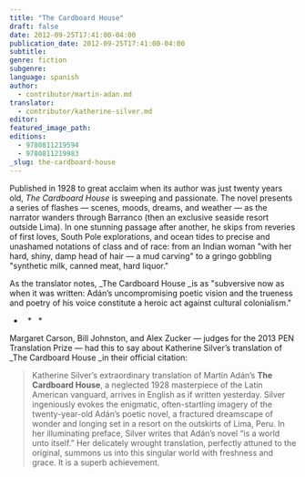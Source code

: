```yaml
---
title: "The Cardboard House"
draft: false
date: 2012-09-25T17:41:00-04:00
publication_date: 2012-09-25T17:41:00-04:00
subtitle:
genre: fiction
subgenre:
language: spanish
author:
  - contributor/martin-adan.md
translator:
  - contributor/katherine-silver.md
editor:
featured_image_path:
editions:
  - 9780811219594
  - 9780811219983
_slug: the-cardboard-house
---
```


Published in 1928 to great acclaim when its author was just twenty years old, _The Cardboard House_ is sweeping and passionate. The novel presents a series of flashes — scenes, moods, dreams, and weather — as the narrator wanders through Barranco (then an exclusive seaside resort outside Lima). In one stunning passage after another, he skips from reveries of first loves, South Pole explorations, and ocean tides to precise and unashamed notations of class and of race: from an Indian woman "with her hard, shiny, damp head of hair — a mud carving" to a gringo gobbling "synthetic milk, canned meat, hard liquor."

As the translator notes, _The Cardboard House _is as "subversive now as when it was written: Adán’s uncompromising poetic vision and the trueness and poetry of his voice constitute a heroic act against cultural colonialism." 

*   *   *

Margaret Carson, Bill Johnston, and Alex Zucker — judges for the 2013 PEN Translation Prize — had this to say about Katherine Silver’s translation of _The Cardboard House _in their official citation:

> Katherine Silver’s extraordinary translation of Martín Adán’s **The Cardboard House**, a neglected 1928 masterpiece of the Latin American vanguard, arrives in English as if written yesterday. Silver ingeniously evokes the enigmatic, often-startling imagery of the twenty-year-old Adán’s poetic novel, a fractured dreamscape of wonder and longing set in a resort on the outskirts of Lima, Peru. In her illuminating preface, Silver writes that Adán’s novel “is a world unto itself.” Her delicately wrought translation, perfectly attuned to the original, summons us into this singular world with freshness and grace. It is a superb achievement.

